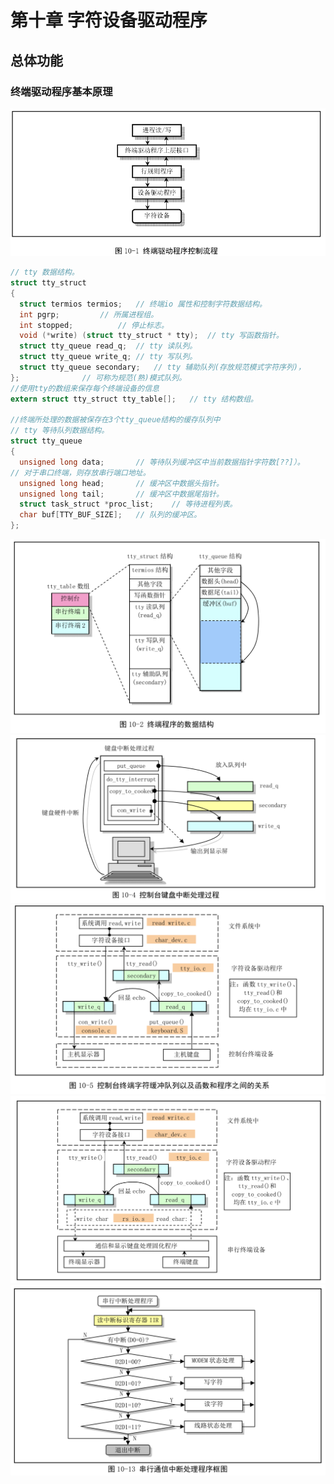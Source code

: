 # 第十章 字符设备驱动程序
## 总体功能
### 终端驱动程序基本原理
![images](../images/10/终端驱动程序控制流程.png)
```c
// tty 数据结构。
struct tty_struct
{
  struct termios termios;	// 终端io 属性和控制字符数据结构。
  int pgrp;			// 所属进程组。
  int stopped;			// 停止标志。
  void (*write) (struct tty_struct * tty);	// tty 写函数指针。
  struct tty_queue read_q;	// tty 读队列。
  struct tty_queue write_q;	// tty 写队列。
  struct tty_queue secondary;	// tty 辅助队列(存放规范模式字符序列)，
};				// 可称为规范(熟)模式队列。
//使用tty的数组来保存每个终端设备的信息
extern struct tty_struct tty_table[];	// tty 结构数组。

//终端所处理的数据被保存在3个tty_queue结构的缓存队列中
// tty 等待队列数据结构。
struct tty_queue
{
  unsigned long data;		// 等待队列缓冲区中当前数据指针字符数[??]）。
// 对于串口终端，则存放串行端口地址。
  unsigned long head;		// 缓冲区中数据头指针。
  unsigned long tail;		// 缓冲区中数据尾指针。
  struct task_struct *proc_list;	// 等待进程列表。
  char buf[TTY_BUF_SIZE];	// 队列的缓冲区。
};


``` 
![images](../images/10/终端程序的数据结构.png)
![images](../images/10/控制台键盘中断处理程序.png)
![images](../images/10/字符缓冲队列.png)
![images](../images/10/串行缓冲队列.png)
![images](../images/10/串行通信中断处理图.png) 
